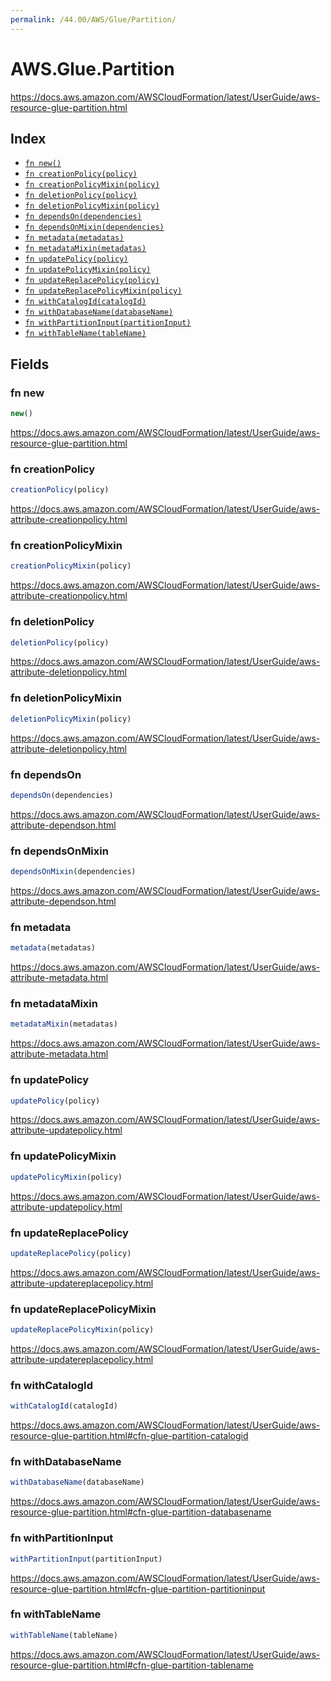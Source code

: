 ```yaml
---
permalink: /44.00/AWS/Glue/Partition/
---
```


# AWS.Glue.Partition

https://docs.aws.amazon.com/AWSCloudFormation/latest/UserGuide/aws-resource-glue-partition.html

## Index

* [`fn new()`](#fn-new)
* [`fn creationPolicy(policy)`](#fn-creationpolicy)
* [`fn creationPolicyMixin(policy)`](#fn-creationpolicymixin)
* [`fn deletionPolicy(policy)`](#fn-deletionpolicy)
* [`fn deletionPolicyMixin(policy)`](#fn-deletionpolicymixin)
* [`fn dependsOn(dependencies)`](#fn-dependson)
* [`fn dependsOnMixin(dependencies)`](#fn-dependsonmixin)
* [`fn metadata(metadatas)`](#fn-metadata)
* [`fn metadataMixin(metadatas)`](#fn-metadatamixin)
* [`fn updatePolicy(policy)`](#fn-updatepolicy)
* [`fn updatePolicyMixin(policy)`](#fn-updatepolicymixin)
* [`fn updateReplacePolicy(policy)`](#fn-updatereplacepolicy)
* [`fn updateReplacePolicyMixin(policy)`](#fn-updatereplacepolicymixin)
* [`fn withCatalogId(catalogId)`](#fn-withcatalogid)
* [`fn withDatabaseName(databaseName)`](#fn-withdatabasename)
* [`fn withPartitionInput(partitionInput)`](#fn-withpartitioninput)
* [`fn withTableName(tableName)`](#fn-withtablename)

## Fields

### fn new

```ts
new()
```

https://docs.aws.amazon.com/AWSCloudFormation/latest/UserGuide/aws-resource-glue-partition.html

### fn creationPolicy

```ts
creationPolicy(policy)
```

https://docs.aws.amazon.com/AWSCloudFormation/latest/UserGuide/aws-attribute-creationpolicy.html

### fn creationPolicyMixin

```ts
creationPolicyMixin(policy)
```

https://docs.aws.amazon.com/AWSCloudFormation/latest/UserGuide/aws-attribute-creationpolicy.html

### fn deletionPolicy

```ts
deletionPolicy(policy)
```

https://docs.aws.amazon.com/AWSCloudFormation/latest/UserGuide/aws-attribute-deletionpolicy.html

### fn deletionPolicyMixin

```ts
deletionPolicyMixin(policy)
```

https://docs.aws.amazon.com/AWSCloudFormation/latest/UserGuide/aws-attribute-deletionpolicy.html

### fn dependsOn

```ts
dependsOn(dependencies)
```

https://docs.aws.amazon.com/AWSCloudFormation/latest/UserGuide/aws-attribute-dependson.html

### fn dependsOnMixin

```ts
dependsOnMixin(dependencies)
```

https://docs.aws.amazon.com/AWSCloudFormation/latest/UserGuide/aws-attribute-dependson.html

### fn metadata

```ts
metadata(metadatas)
```

https://docs.aws.amazon.com/AWSCloudFormation/latest/UserGuide/aws-attribute-metadata.html

### fn metadataMixin

```ts
metadataMixin(metadatas)
```

https://docs.aws.amazon.com/AWSCloudFormation/latest/UserGuide/aws-attribute-metadata.html

### fn updatePolicy

```ts
updatePolicy(policy)
```

https://docs.aws.amazon.com/AWSCloudFormation/latest/UserGuide/aws-attribute-updatepolicy.html

### fn updatePolicyMixin

```ts
updatePolicyMixin(policy)
```

https://docs.aws.amazon.com/AWSCloudFormation/latest/UserGuide/aws-attribute-updatepolicy.html

### fn updateReplacePolicy

```ts
updateReplacePolicy(policy)
```

https://docs.aws.amazon.com/AWSCloudFormation/latest/UserGuide/aws-attribute-updatereplacepolicy.html

### fn updateReplacePolicyMixin

```ts
updateReplacePolicyMixin(policy)
```

https://docs.aws.amazon.com/AWSCloudFormation/latest/UserGuide/aws-attribute-updatereplacepolicy.html

### fn withCatalogId

```ts
withCatalogId(catalogId)
```

https://docs.aws.amazon.com/AWSCloudFormation/latest/UserGuide/aws-resource-glue-partition.html#cfn-glue-partition-catalogid

### fn withDatabaseName

```ts
withDatabaseName(databaseName)
```

https://docs.aws.amazon.com/AWSCloudFormation/latest/UserGuide/aws-resource-glue-partition.html#cfn-glue-partition-databasename

### fn withPartitionInput

```ts
withPartitionInput(partitionInput)
```

https://docs.aws.amazon.com/AWSCloudFormation/latest/UserGuide/aws-resource-glue-partition.html#cfn-glue-partition-partitioninput

### fn withTableName

```ts
withTableName(tableName)
```

https://docs.aws.amazon.com/AWSCloudFormation/latest/UserGuide/aws-resource-glue-partition.html#cfn-glue-partition-tablename